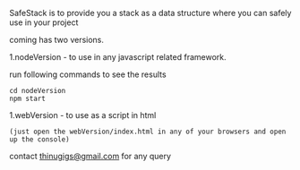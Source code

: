 SafeStack is to provide you a stack as a data structure where you can safely use in your project

coming has two versions.

1.nodeVersion - to use in any javascript related framework. 

run following commands to see the results

    cd nodeVersion
    npm start

1.webVersion - to use as a script in html

    (just open the webVersion/index.html in any of your browsers and open up the console)

contact thinugigs@gmail.com for any query

